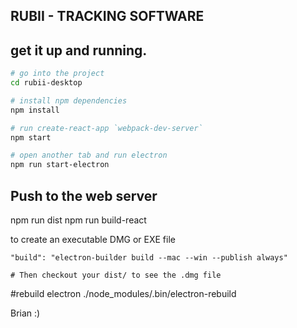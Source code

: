 ## RUBII - TRACKING SOFTWARE

## get it up and running.

```bash
# go into the project
cd rubii-desktop

# install npm dependencies
npm install

# run create-react-app `webpack-dev-server`
npm start

# open another tab and run electron
npm run start-electron
```

## Push to the web server

npm run dist
npm run build-react

to create an executable DMG or EXE file
```
"build": "electron-builder build --mac --win --publish always"

# Then checkout your dist/ to see the .dmg file
```

#rebuild electron
./node_modules/.bin/electron-rebuild

Brian :)